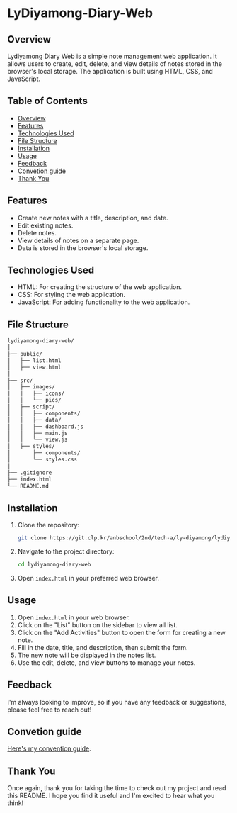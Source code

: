 # LyDiyamong-Diary-Web



## Overview
Lydiyamong Diary Web is a simple note management web application. It allows users to create, edit, delete, and view details of notes stored in the browser's local storage. The application is built using HTML, CSS, and JavaScript.

## Table of Contents
- [Overview](#overview)
- [Features](#features)
- [Technologies Used](#technologies-used)
- [File Structure](#file-structure)
- [Installation](#installation)
- [Usage](#usage)
- [Feedback](#feedback)
- [Convetion guide](#convetion-guide)
- [Thank You ](#thank-you)

## Features
- Create new notes with a title, description, and date.
- Edit existing notes.
- Delete notes.
- View details of notes on a separate page.
- Data is stored in the browser's local storage.

## Technologies Used
- HTML: For creating the structure of the web application.
- CSS: For styling the web application.
- JavaScript: For adding functionality to the web application.

## File Structure

```bash
lydiyamong-diary-web/
│
├── public/
│   ├── list.html
│   ├── view.html
│
├── src/
│   ├── images/
│   │   ├── icons/
│   │   └── pics/
│   ├── script/
│   │   ├── components/
│   │   ├── data/
│   │   ├── dashboard.js
│   │   ├── main.js
│   │   └── view.js
│   ├── styles/
│       ├── components/
│       └── styles.css
│
├── .gitignore
├── index.html
└── README.md
```
## Installation
1. Clone the repository:
    ```bash
    git clone https://git.clp.kr/anbschool/2nd/tech-a/ly-diyamong/lydiyamong-diary-web
    ```
2. Navigate to the project directory:
    ```bash
    cd lydiyamong-diary-web
    ```
3. Open `index.html` in your preferred web browser.

## Usage
1. Open `index.html` in your web browser.
2. Click on the "List" button on the sidebar to view all list.
3. Click on the "Add Activities" button to open the form for creating a new note.
4. Fill in the date, title, and description, then submit the form.
5. The new note will be displayed in the notes list.
6. Use the edit, delete, and view buttons to manage your notes.

## Feedback

I'm always looking to improve, so if you have any feedback or suggestions, please feel free to reach out!

## Convetion guide

[Here's my convention guide](https://crimson-cowl-b9b.notion.site/Diary-Web-Application-s-Convention-guide-9f85fad51a4e47ab894793da64bacf5c?pvs=4).

## Thank You 

Once again, thank you for taking the time to check out my project and read this README. I hope you find it useful and I'm excited to hear what you think!



